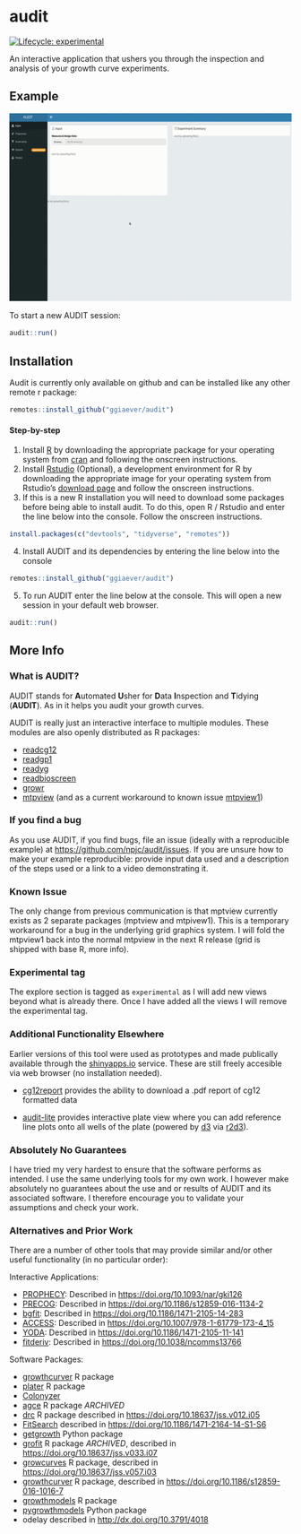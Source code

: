 
<!-- README.md is generated from README.Rmd. Please edit that file -->

# audit

<!-- badges: start -->

[![Lifecycle:
experimental](https://img.shields.io/badge/lifecycle-experimental-orange.svg)](https://www.tidyverse.org/lifecycle/#experimental)
<!-- badges: end -->

An interactive application that ushers you through the inspection and
analysis of your growth curve experiments.

## Example

![alt text](eg.gif)

To start a new AUDIT session:

``` r
audit::run()
```

## Installation

Audit is currently only available on github and can be installed like
any other remote r package:

``` r
remotes::install_github("ggiaever/audit")
```

#### Step-by-step

1.  Install [R](https://cran.r-project.org) by downloading the
    appropriate package for your operating system from
    [cran](https://cran.r-project.org) and following the onscreen
    instructions.
2.  Install [Rstudio](https://www.rstudio.com/products/rstudio)
    (Optional), a development environment for R by downloading the
    appropriate image for your operating system from Rstudio’s [download
    page](https://www.rstudio.com/products/rstudio/download/#download)
    and follow the onscreen instructions.
3.  If this is a new R installation you will need to download some
    packages before being able to install audit. To do this, open R /
    Rstudio and enter the line below into the console. Follow the
    onscreen instructions.

<!-- end list -->

``` r
install.packages(c("devtools", "tidyverse", "remotes"))
```

4.  Install AUDIT and its dependencies by entering the line below into
    the console

<!-- end list -->

``` r
remotes::install_github("ggiaever/audit")
```

5.  To run AUDIT enter the line below at the console. This will open a
    new session in your default web browser.

<!-- end list -->

``` r
audit::run()
```

## More Info

### What is AUDIT?

AUDIT stands for **A**utomated **U**sher for **D**ata **I**nspection and
**T**idying (**AUDIT**). As in it helps you audit your growth curves.

AUDIT is really just an interactive interface to multiple modules. These
modules are also openly distributed as R packages:

  - [readcg12](https://github.com/npjc/readcg12)
  - [readgp1](https://github.com/npjc/readgp1)
  - [readyg](https://github.com/npjc/readyg)
  - [readbioscreen](https://github.com/npjc/readbioscreen)
  - [growr](https://github.com/npjc/growr)
  - [mtpview](https://github.com/npjc/mtpview) (and as a current
    workaround to known issue
    [mtpview1](https://github.com/npjc/mtpview1))

### If you find a bug

As you use AUDIT, if you find bugs, file an issue (ideally with a
reproducible example) at <https://github.com/npjc/audit/issues>. If you
are unsure how to make your example reproducible: provide input data
used and a description of the steps used or a link to a video
demonstrating it.

### Known Issue

The only change from previous communication is that mptview currently
exists as 2 separate packages (mptview and mtpivew1). This is a
temporary workaround for a bug in the underlying grid graphics system. I
will fold the mtpview1 back into the normal mtpview in the next R
release (grid is shipped with base R, more info).

### Experimental tag

The explore section is tagged as `experimental` as I will add new views
beyond what is already there. Once I have added all the views I will
remove the experimental tag.

### Additional Functionality Elsewhere

Earlier versions of this tool were used as prototypes and made
publically available through the [shinyapps.io](https://shinyapps.io)
service. These are still freely accesible via web browser (no
installation needed).

  - [cg12report](https://nicolascoutin.shinyapps.io/cg12report/)
    provides the ability to download a .pdf report of cg12 formatted
    data

  - [audit-lite](https://nicolascoutin.shinyapps.io/audit-lite/)
    provides interactive plate view where you can add reference line
    plots onto all wells of the plate (powered by [d3](https://d3js.org)
    via [r2d3](https://github.com/rstudio/r2d3)).

### Absolutely No Guarantees

I have tried my very hardest to ensure that the software performs as
intended. I use the same underlying tools for my own work. I however
make absolutely no guarantees about the use and or results of AUDIT and
its associated software. I therefore encourage you to validate your
assumptions and check your work.

### Alternatives and Prior Work

There are a number of other tools that may provide similar and/or other
useful functionality (in no particular order):

Interactive Applications:

  - [PROPHECY](http://prophecy.lundberg.gu.se/Main.aspx?Mainmnu=PRECOG):
    Described in <https://doi.org/10.1093/nar/gki126>
  - [PRECOG](http://precog.lundberg.gu.se/Pages/Content/Precog):
    Described in <https://doi.org/10.1186/s12859-016-1134-2>
  - [bgfit](http://sels.tecnico.ulisboa.pt/bgfit/): Described in
    <https://doi.org/10.1186/1471-2105-14-283>
  - [ACCESS](https://doi.org/10.1007/978-1-61779-173-4_15): Described in
    <https://doi.org/10.1007/978-1-61779-173-4_15>
  - [YODA](http://kaeberleinlab.org/yoda/): Described in
    <https://doi.org/10.1186/1471-2105-11-141>
  - [fitderiv](http://swainlab.bio.ed.ac.uk/software/fitderiv/):
    Described in <https://doi.org/10.1038/ncomms13766>

Software Packages:

  - [growthcurver](https://CRAN.R-project.org/package=growthcurver) R
    package
  - [plater](https://CRAN.R-project.org/package=plater) R package
  - [Colonyzer](https://doi.org/10.1186/1471-2105-11-287)
  - [agce](https://CRAN.R-project.org/package=agce) R package *ARCHIVED*
  - [drc](https://CRAN.R-project.org/package=drc) R package described in
    <https://doi.org/10.18637/jss.v012.i05>
  - [FitSearch](http://fitsearch.kaist.ac.kr) described in
    <https://doi.org/10.1186/1471-2164-14-S1-S6>
  - [getgrowth](https://pypi.org/project/getgrowth/) Python package
  - [grofit](https://CRAN.R-project.org/package=grofit) R package
    *ARCHIVED*, described in <https://doi.org/10.18637/jss.v033.i07>
  - [growcurves](https://CRAN.R-project.org/package=growcurves) R
    package, described in <https://doi.org/10.18637/jss.v057.i03>
  - [growthcurver](https://CRAN.R-project.org/package=growthcurver) R
    package, described in <https://doi.org/10.1186/s12859-016-1016-7>
  - [growthmodels](https://CRAN.R-project.org/package=growthmodels) R
    package
  - [pygrowthmodels](https://pypi.org/project/pygrowthmodels/) Python
    package
  - odelay described in <http://dx.doi.org/10.3791/4018>

